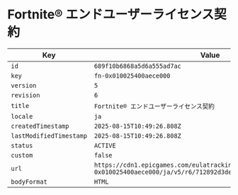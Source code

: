 # Fortnite® エンドユーザーライセンス契約

| Key | Value |
| --- | ----- |
| `id` | `689f10b6868a5d6a555ad7ac` |
| `key` | `fn-0x010025400aece000` |
| `version` | `5` |
| `revision` | `6` |
| `title` | `Fortnite® エンドユーザーライセンス契約` |
| `locale` | `ja` |
| `createdTimestamp` | `2025-08-15T10:49:26.808Z` |
| `lastModifiedTimestamp` | `2025-08-15T10:49:26.808Z` |
| `status` | `ACTIVE` |
| `custom` | `false` |
| `url` | `https://cdn1.epicgames.com/eulatracking-download/fn-0x010025400aece000/ja/v5/r6/712892d3de4db81a875a0bdf18ec4930.pdf` |
| `bodyFormat` | `HTML` |
